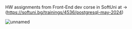 HW assignments from Front-End dev corse in SoftUni at ->
(https://softuni.bg/trainings/4536/postgresql-may-2024)

![unnamed](https://github.com/VankataLv/PythonFundamentals/assets/132002763/8890e0b9-5601-4fb5-8d7d-d5e63b953366)
